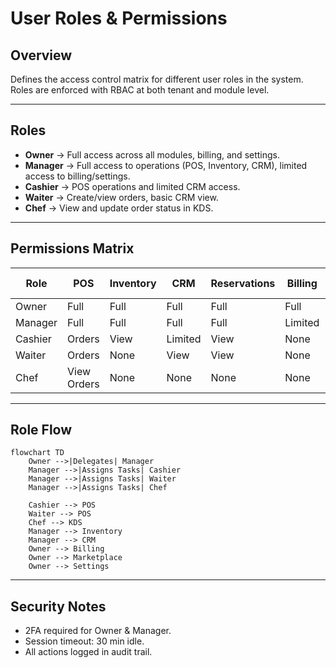 # User Roles & Permissions

## Overview
Defines the access control matrix for different user roles in the system.  
Roles are enforced with RBAC at both tenant and module level.

---

## Roles
- **Owner** → Full access across all modules, billing, and settings.  
- **Manager** → Full access to operations (POS, Inventory, CRM), limited access to billing/settings.  
- **Cashier** → POS operations and limited CRM access.  
- **Waiter** → Create/view orders, basic CRM view.  
- **Chef** → View and update order status in KDS.  

---

## Permissions Matrix
| Role    | POS        | Inventory | CRM       | Reservations | Billing | Marketplace | Admin Settings |
|---------|------------|-----------|-----------|--------------|---------|-------------|----------------|
| Owner   | Full       | Full      | Full      | Full         | Full    | Full        | Full           |
| Manager | Full       | Full      | Full      | Full         | Limited | Limited     | Limited        |
| Cashier | Orders     | View      | Limited   | View         | None    | None        | None           |
| Waiter  | Orders     | None      | View      | View         | None    | None        | None           |
| Chef    | View Orders| None      | None      | None         | None    | None        | None           |

---

## Role Flow
```mermaid
flowchart TD
    Owner -->|Delegates| Manager
    Manager -->|Assigns Tasks| Cashier
    Manager -->|Assigns Tasks| Waiter
    Manager -->|Assigns Tasks| Chef

    Cashier --> POS
    Waiter --> POS
    Chef --> KDS
    Manager --> Inventory
    Manager --> CRM
    Owner --> Billing
    Owner --> Marketplace
    Owner --> Settings
```

---

## Security Notes
- 2FA required for Owner & Manager.  
- Session timeout: 30 min idle.  
- All actions logged in audit trail.  

